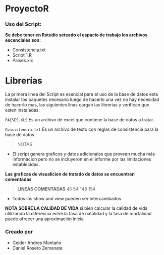 # ProyectoR #
### Uso del Script: 

**Se debe tener en Rstudio seteado el espacio de trabajo los archivos escenciales son:**

*  Consistencia.txt
* Script 1.R
* Paises.xlx

# Librerías
La primera linea del Script es esencial para el uso de la base de datos esta instalar los paquetes necesario luego de hacerlo una vez no hay necesidad de hacerlo mas, las siguientes linas cargan las librerias y verifican que esten instaladas.

``` PAISES.XLS ```
Es un archivo de excel que contiene la base de datos a tratar. 

``` Consistencia.txt ```
Es un archivo de texto con reglas de consistencia para la base de datos.

> NOTAS
 * El script genera graficos y datos adicionales que proveen mucha más informacion pero no se incluyeron en el informe por las limitaciones establecidas.


**Las graficas de visualicion de tratado de datos se encuentran comentadas**
> **LINEAS COMENTADAS**
 45
 54
 148
 154

* Todos los show and view pueden ser intercambiados


**NOTA SOBRE LA CALIDAD DE VIDA** 
si bien calcular la calidad de vida utilizando la diferencia entre la tasa de natalidad y la tasa de mortalidad puede ofrecer una aproximación inicia

### Creado por
 - Geider Andres Montaño
 - Daniel Rosero Zemanate